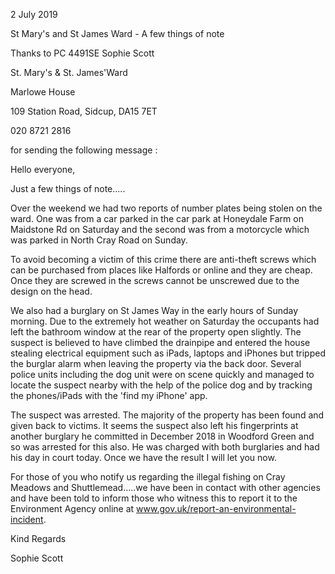 2 July 2019

St Mary's and St James Ward - A few things of note

Thanks to PC 4491SE Sophie Scott

St. Mary's & St. James'Ward

Marlowe House

109 Station Road, Sidcup, DA15 7ET

020 8721 2816

for sending the following message :

Hello everyone,

Just a few things of note.....

Over the weekend we had two reports of number plates being stolen on the ward. One was from a car parked in the car park at Honeydale Farm on Maidstone Rd on Saturday and the second was from a motorcycle which was parked in North Cray Road on Sunday.

To avoid becoming a victim of this crime there are anti-theft screws which can be purchased from places like Halfords or online and they are cheap. Once they are screwed in the screws cannot be unscrewed due to the design on the head.

We also had a burglary on St James Way in the early hours of Sunday morning. Due to the extremely hot weather on Saturday the occupants had left the bathroom window at the rear of the property open slightly. The suspect is believed to have climbed the drainpipe and entered the house stealing electrical equipment such as iPads, laptops and iPhones but tripped the burglar alarm when leaving the property via the back door. Several police units including the dog unit were on scene quickly and managed to locate the suspect nearby with the help of the police dog and by tracking the phones/iPads with the 'find my iPhone' app.

The suspect was arrested. The majority of the property has been found and given back to victims. It seems the suspect also left his fingerprints at another burglary he committed in December 2018 in Woodford Green and so was arrested for this also. He was charged with both burglaries and had his day in court today. Once we have the result I will let you now.

For those of you who notify us regarding the illegal fishing on Cray Meadows and Shuttlemead.....we have been in contact with other agencies and have been told to inform those who witness this to report it to the Environment Agency online at www.gov.uk/report-an-environmental-incident.

Kind Regards

Sophie Scott
